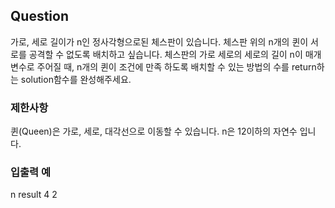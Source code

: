 ## Question
가로, 세로 길이가 n인 정사각형으로된 체스판이 있습니다. 체스판 위의 n개의 퀸이 서로를 공격할 수 없도록 배치하고 싶습니다.
체스판의 가로 세로의 세로의 길이 n이 매개변수로 주어질 때, n개의 퀸이 조건에 만족 하도록 배치할 수 있는 방법의 수를 return하는 solution함수를 완성해주세요.
### 제한사항
퀸(Queen)은 가로, 세로, 대각선으로 이동할 수 있습니다.
n은 12이하의 자연수 입니다.
### 입출력 예
n	result
4	2

